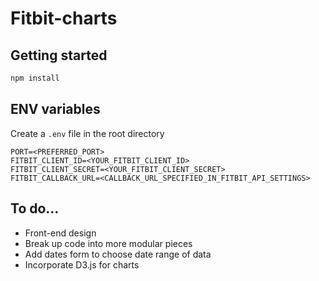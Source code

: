 # Fitbit-charts

## Getting started

```bash
npm install
```

## ENV variables

Create a `.env` file in the root directory

```dosini
PORT=<PREFERRED_PORT>
FITBIT_CLIENT_ID=<YOUR_FITBIT_CLIENT_ID>
FITBIT_CLIENT_SECRET=<YOUR_FITBIT_CLIENT_SECRET>
FITBIT_CALLBACK_URL=<CALLBACK_URL_SPECIFIED_IN_FITBIT_API_SETTINGS>
```

## To do...
* Front-end design
* Break up code into more modular pieces
* Add dates form to choose date range of data
* Incorporate D3.js for charts
